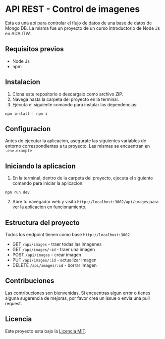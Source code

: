 # API REST - Control de imagenes

Esta es una api para controlar el flujo de datos de una base de datos de Mongo DB. La misma fue un proyecto de un curso introductorio de Node Js en ADA ITW.

## Requisitos previos

- Node Js
- npm

## Instalacion

1. Clona este repositorio o descargalo como archivo ZIP.
2. Navega hasta la carpeta del proyecto en la terminal.
3. Ejecuta el siguiente comando para instalar las dependencias:

`npm install | npm i`

## Configuracion

Antes de ejecutar la aplicacion, asegurate las siguientes variables de entorno correspondientes a tu proyecto.
Las mismas se encuentran en `.env.example`

## Iniciando la aplicacion

1. En la terminal, dentro de la carpeta del proyecto, ejecuta el siguiente comando para iniciar la aplicacion:

`npm run dev`

2. Abre tu navegador web y visita `http://localhost:3002/api/images` para ver la aplicacion en funcionamiento.

## Estructura del proyecto

Todos los endpoint tienen como base `http://localhost:3002`

- GET `/api/images`  -  traer todas las imagenes
- GET `/api/images/:id`  -  traer una imagen
- POST `/api/images`  -  crear imagen
- PUT `/api/images/:id`  -  actualizar imagen
- DELETE `/api/images/:id`  -  borrar imagen

## Contribuciones

Las contribuciones son bienvenidas. Si encuentras algun error o tienes alguna sugerencia de mejoras, por favor crea un issue o envia una pull request.

## Licencia

Este proyecto esta bajo la [Licencia MIT](https://opensource.org/licenses/MIT).